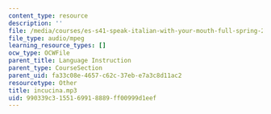 ```yaml
---
content_type: resource
description: ''
file: /media/courses/es-s41-speak-italian-with-your-mouth-full-spring-2012/990339c3155169918889ff00999d1eef_incucina.mp3
file_type: audio/mpeg
learning_resource_types: []
ocw_type: OCWFile
parent_title: Language Instruction
parent_type: CourseSection
parent_uid: fa33c08e-4657-c62c-37eb-e7a3c8d11ac2
resourcetype: Other
title: incucina.mp3
uid: 990339c3-1551-6991-8889-ff00999d1eef
---
```

